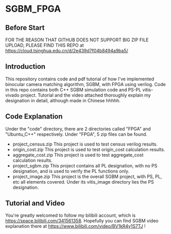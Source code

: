 # SGBM_FPGA
## Before Start
FOR THE REASON THAT GITHUB DOES NOT SUPPORT BIG ZIP FILE UPLOAD, PLEASE FIND THIS REPO at https://cloud.tsinghua.edu.cn/d/2e439d7f04b8494a9ba5/
## Introduction
This repository contains code and pdf tutorial of how I've implemented binocular camera matching algorithm, SGBM, with FPGA using verilog. Code in this repo contains both C++ SGBM simulation code and PS-PL vitis-vivado project. Tutorial and the video attached thoroughly explain my designation in detail, although made in Chinese hhhhh.
## Code Explanation
Under the "code" directory, there are 2 directories called "FPGA" and "Ubuntu_C++" respectively. Under "FPGA", 5 zip files can be found.
- project_census.zip
This project is used to test census verilog results.
- origin_cost.zip
This project is used to test origin_cost calculation results.
- aggregate_cost.zip
This project is used to test aggregate_cost calculation results.
- project_sgbm.zip
This project contains all PL designation, with no PS designation, and is used to verify the PL functions only.
- project_image.zip
This project is the overall SGBM project, with PS, PL, etc all elements covered. Under its vitis_image directory lies the PS designation.
## Tutorial and Video
You're greatly welcomed to follow my bilibili account, which is https://space.bilibili.com/341561358. Hopefully you can find SGBM video explanation there at https://www.bilibili.com/video/BV1kR4y1S7TJ !
